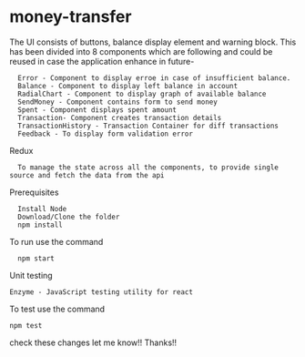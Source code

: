 # money-transfer

The UI consists of buttons, balance display element and warning block.
This has been divided into 8 components which are following and could be reused in case the application enhance in future-

      Error - Component to display erroe in case of insufficient balance.
      Balance - Component to display left balance in account
      RadialChart - Component to display graph of available balance
      SendMoney - Component contains form to send money
      Spent - Component displays spent amount
      Transaction- Component creates transaction details 
      TransactionHistory - Transaction Container for diff transactions
      Feedback - To display form validation error 

Redux

      To manage the state across all the components, to provide single source and fetch the data from the api

Prerequisites
      
      Install Node
      Download/Clone the folder
      npm install
      
To run use the command
      
      npm start      
      
Unit testing      

    Enzyme - JavaScript testing utility for react

To test use the command
    
    npm test
    

check these changes let me know!! Thanks!!

